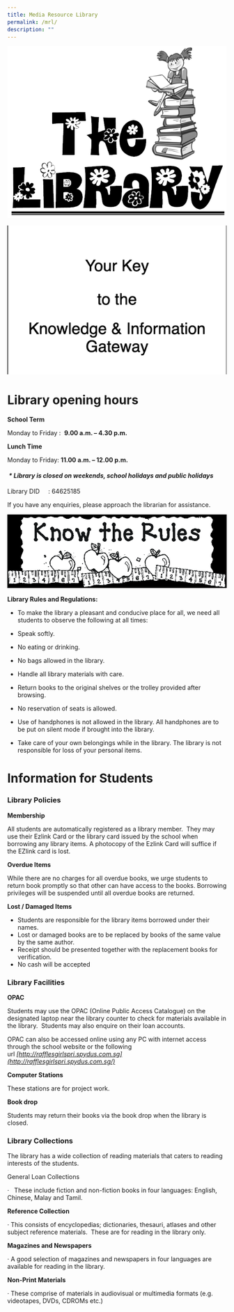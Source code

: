 ```yaml
---
title: Media Resource Library
permalink: /mrl/
description: ""
---
```

![](/images/lib.png)

![](/images/lib2.png)

# Library opening hours

**School Term**

Monday to Friday :  **9.00 a.m. – 4.30 p.m.**

**Lunch Time**

Monday to Friday: **11.00 a.m. – 12.00 p.m.**

####  _* Library is closed on weekends, school holidays and public holidays_

Library DID     : 64625185

If you have any enquiries, please approach the librarian for assistance.

![](/images/rules.png)

**Library Rules and Regulations:**

*   To make the library a pleasant and conducive place for all, we need all students to observe the following at all times: 

*   Speak softly.

*   No eating or drinking.

*   No bags allowed in the library.

*   Handle all library materials with care.

*   Return books to the original shelves or the trolley provided after browsing.

*   No reservation of seats is allowed.

*   Use of handphones is not allowed in the library. All handphones are to be put on silent mode if brought into the library.

*   Take care of your own belongings while in the library. The library is not responsible for loss of your personal items.

# Information for Students
### Library Policies

**Membership**

All students are automatically registered as a library member.  They may use their Ezlink Card or the library card issued by the school when borrowing any library items. A photocopy of the Ezlink Card will suffice if the EZlink card is lost.

**Overdue Items**

While there are no charges for all overdue books, we urge students to return book promptly so that other can have access to the books. Borrowing privileges will be suspended until all overdue books are returned.

**Lost / Damaged Items**

*   Students are responsible for the library items borrowed under their names.
*   Lost or damaged books are to be replaced by books of the same value by the same author.
*   Receipt should be presented together with the replacement books for verification.
*   No cash will be accepted

### Library Facilities

**OPAC**

Students may use the OPAC (Online Public Access Catalogue) on the designated laptop near the library counter to check for materials available in the library.  Students may also enquire on their loan accounts.

OPAC can also be accessed online using any PC with internet access through the school website or the following url _[http://rafflesgirlspri.spydus.com.sg](http://rafflesgirlspri.spydus.com.sg/)_

**Computer Stations**

These stations are for project work.

**Book drop**

Students may return their books via the book drop when the library is closed.

### Library Collections

The library has a wide collection of reading materials that caters to reading interests of the students. 

General Loan Collections

·   These include fiction and non-fiction books in four languages: English, Chinese, Malay and Tamil.

**Reference Collection**

· This consists of encyclopedias; dictionaries, thesauri, atlases and other subject reference materials.  These are for reading in the library only.

**Magazines and Newspapers**

· A good selection of magazines and newspapers in four languages are available for reading in the library.

**Non-Print Materials**

· These comprise of materials in audiovisual or multimedia formats (e.g. videotapes, DVDs, CDROMs etc.)